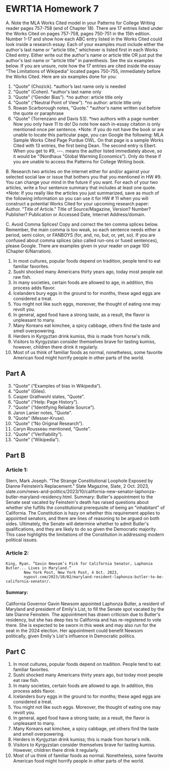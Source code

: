 # EWRT1A Homework 7
A.   Note the MLA Works Cited model in your Patterns for College Writing reader pages 757-758 (end of Chapter 18).  There are 17 entries listed under the Works Cited on pages 757-758, pages 750-751 in the 15th edition.    Number 1-17 and show how each ABC entry listed in the Works Cited could look inside a research essay.  Each of your examples must include either the author's last name or "article title," whichever is listed first in each Works Cited entry.  Either write out the author's name or article title OR just put the author's last name or "article title" in parenthesis.  See the six examples below.  If you are unsure, note how the 17 entries are cited inside the essay “The Limitations of Wikipedia” located pages 750-755, immediately before the Works Cited.
Here are six examples done for you:
1. "Quote" (Chozick).	*author’s last name only is needed
2.  "Quote" (Cohen).     *author's last name only
4.  "Quote" (“Gender Bias”).   *no author: article title only
11.  "Quote" (“Neutral Point of View”).	*no author: article title only
14.  Rowan Scarborough notes, "Quote."    *author's name written out before the quote or paraphrase
15.  "Quote" (Torrenzano and Davis 53). 	*two authors with a page number
Now you only have 11 to do!  Do note how each in-essay citation is only mentioned once per sentence.
*Note:  If you do not have the book or are unable to locate this particular page, you can Google the following: MLA Sample Works Cited Page Purdue OWL.
On that page is a sample Works Cited with 13 entries, the first being Dean.   The second entry is Ebert.  When you get to #9, ---. means the author listed immediately above, so it would be "(Nordhaus "Global Warming Economics").  Only do these if you are unable to access the Patterns for College Writing book.
 
B.  Research two articles on the internet either for and/or against your selected social law or issue that bothers you that you mentioned in HW #9. You can change your mind in the future if you want. For each of your two articles, write a four sentence summary that includes at least one quote.
*Note:  If you really like the articles you just summarized, save as much of the following information so you can use it for HW # 11 when you will construct a potential Works Cited for your upcoming research paper:     Author. "Title of Article." Title of Source/Magazine, Version? Number? Publisher? Publication or Accessed Date, Internet Address/domain.
 
C.   Avoid Comma Splices!  Copy and correct the ten comma splices below.  Remember, the main comma is too weak, so each sentence needs either a period, semi colon, or FANBOYS (for, and, no, but, or, yet, so).  If you are confused about comma splices (also called run-ons or fused sentences), please Google.  There are examples given in your reader on page 100 (Chapter 6/Narration).
1. In most cultures, popular foods depend on tradition, people tend to eat familiar favorites.
2. Sushi shocked many Americans thirty years ago, today most people eat raw fish.
3. In many societies, certain foods are allowed to age, in addition, this process adds flavor.
4. Icelanders bury eggs in the ground to for months, these aged eggs are considered a treat.
5.  You might not like such eggs, moreover, the thought of eating one may revolt you.
6. In general, aged food have a strong taste, as a result, the flavor is unpleasant to many.
7. Many Koreans eat kimchee, a spicy cabbage, others find the taste and smell overpowering.
8. Herders in Kyrgyztan drink kumiss, this is made from horse's milk.
9. Visitors to Kyrgyzstan consider themselves brave for tasting kumiss, however, children there drink it regularly.
10. Most of us think of familiar foods as normal, nonetheless, some favorite American food might horrify people in other parts of the world.

## Part A
3. "Quote" (“Examples of bias in Wikipedia”).
5. "Quote" (Giles).
6. Casper Grathwohl states, "Quote".
7. "Quote" (“Help: Page History”).
8. "Quote" (“Identifying Reliable Source”).
9. Jaron Lanier notes, "Quote".
10. "Quote" (Messer-Kruse).
12. "Quote" (“No Original Research”).
13. Caryn Rousseau mentioned, "Quote".
16. "Quote" (“Verifiability”).
17. "Quote" (“Wikipedia”).

## Part B

### Article 1:
Stern, Mark Joseph. “The Strange Constitutional Loophole Exposed by Dianne Feinstein’s Replacement.” Slate Magazine, Slate, 2 Oct. 2023, slate.com/news-and-politics/2023/10/california-new-senator-laphonza-butler-maryland-residency.html. 
Summary: Butler's appointment to the Senate seat vacated by Feinstein's death has raised questions about whether she fulfills the constitutional prerequisite of being an "inhabitant" of California. The Constitution is hazy on whether this requirement applies to appointed senators, and there are lines of reasoning to be argued on both sides. Ultimately, the Senate will determine whether to admit Butler's qualifications, and they are likely to do so given the Democratic majority. This case highlights the limitations of the Constitution in addressing modern political issues.

### Article 2:
```
King, Ryan. “Gavin Newsom’s Pick for California Senator, Laphonza Butler... Lives in Maryland.” 
        New York Post, New York Post, 4 Oct. 2023, 
        nypost.com/2023/10/02/maryland-resident-laphonza-butler-to-be-california-senator/. 
```
#### Summary:
California Governor Gavin Newsom appointed Laphonza Butler, a resident of Maryland and president of Emily's List, to fill the Senate spot vacated by the late Dianne Feinstein. The appointment has drawn criticism due to Butler's residency, but she has deep ties to California and has re-registered to vote there. She is expected to be sworn in this week and may also run for the seat in the 2024 election. Her appointment could benefit Newsom politically, given Emily's List's influence in Democratic politics.


## Part C
1. In most cultures, popular foods depend on tradition. People tend to eat familiar favorites.
2. Sushi shocked many Americans thirty years ago, but today most people eat raw fish.
3. In many societies, certain foods are allowed to age. In addition, this process adds flavor.
4. Icelanders bury eggs in the ground to for months; these aged eggs are considered a treat.
5.  You might not like such eggs. Moreover, the thought of eating one may revolt you.
6. In general, aged food have a strong taste; as a result, the flavor is unpleasant to many.
7. Many Koreans eat kimchee, a spicy cabbage, yet others find the taste and smell overpowering.
8. Herders in Kyrgyztan drink kumiss; this is made from horse's milk.
9. Visitors to Kyrgyzstan consider themselves brave for tasting kumiss. However, children there drink it regularly.
10. Most of us think of familiar foods as normal. Nonetheless, some favorite American food might horrify people in other parts of the world.

